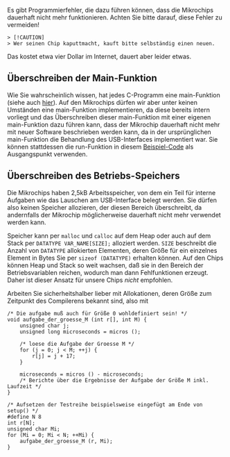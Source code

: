 Es gibt Programmierfehler, die dazu führen
können, dass die Mikrochips dauerhaft nicht mehr funktionieren.
Achten Sie bitte darauf, diese Fehler zu vermeiden!

    > [!CAUTION]
    > Wer seinen Chip kaputtmacht, kauft bitte selbständig einen neuen.

Das kostet etwa vier Dollar im Internet, dauert aber leider etwas.

## Überschreiben der Main-Funktion

Wie Sie wahrscheinlich wissen, hat jedes C-Programm eine main-Funktion
(siehe auch [hier](Grundlagen-der-C-Programmierung#funktionen)).
Auf den Mikrochips dürfen wir aber unter keinen Umständen eine main-Funktion
implementieren, da diese bereits intern vorliegt und das Überschreiben dieser
main-Funktion mit einer eigenen main-Funktion dazu führen kann, dass der
Mikrochip dauerhaft nicht mehr mit neuer Software beschrieben werden kann,
da in der ursprünglichen main-Funktion die Behandlung des USB-Interfaces
implementiert war.
Sie können stattdessen die run-Funktion in diesem
[Beispiel-Code](Einrichten-der-Mikrochips#beispiel-für-ausgangscode) als Ausgangspunkt
verwenden.

## Überschreiben des Betriebs-Speichers

Die Mikrochips haben 2,5kB Arbeitsspeicher, von dem ein Teil für interne
Aufgaben wie das Lauschen am USB-Interface belegt werden.  Sie dürfen also
keinen Speicher allozieren, der diesen Bereich überschreibt, da andernfalls
der Mikrochip möglicherweise dauerhaft nicht mehr verwendet werden kann.

Speicher kann per `malloc` und `calloc` auf dem Heap oder
auch auf dem Stack per `DATATYPE VAR_NAME[SIZE];` alloziert werden.
`SIZE` beschreibt die Anzahl von `DATATYPE` allokierten Elementen, deren Größe
für ein einzelnes Element in Bytes Sie per `sizeof (DATATYPE)` erhalten können.
Auf den Chips können Heap und Stack so weit wachsen, daß sie in den Bereich
der Betriebsvariablen reichen, wodurch man dann Fehlfunktionen erzeugt.
Daher ist dieser Ansatz für unsere Chips *nicht* empfohlen.

Arbeiten Sie sicherheitshalber lieber mit Allokationen, deren Größe zum Zeitpunkt
des Compilerens bekannt sind, also mit

    /* Die aufgabe muß auch für Größe 0 wohldefiniert sein! */
    void aufgabe_der_groesse_M (int r[], int M) {
        unsigned char j;
        unsigned long microseconds = micros ();

        /* loese die Aufgabe der Groesse M */
        for (j = 0; j < M; ++j) {
            r[j] = j + 17;
        }

        microseconds = micros () - microseconds;
        /* Berichte über die Ergebnisse der Aufgabe der Größe M inkl. Laufzeit */
    }

    /* Aufsetzen der Testreihe beispielsweise eingefügt am Ende von setup() */
    #define N 8
    int r[N];
    unsigned char Mi;
    for (Mi = 0; Mi < N; ++Mi) {
        aufgabe_der_groesse_M (r, Mi);
    }
